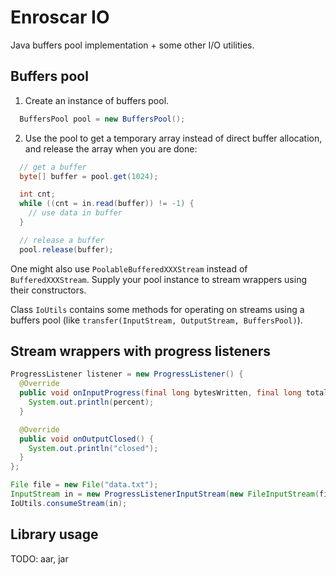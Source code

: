 Enroscar IO
===========
Java buffers pool implementation + some other I/O utilities.

Buffers pool
------------

1. Create an instance of buffers pool.
  ```java
    BuffersPool pool = new BuffersPool();
  ```

2. Use the pool to get a temporary array instead of direct buffer allocation, and release the array when you are done:
  ```java
    // get a buffer
    byte[] buffer = pool.get(1024);

    int cnt;
    while ((cnt = in.read(buffer)) != -1) {
      // use data in buffer
    }

    // release a buffer
    pool.release(buffer);
  ```

One might also use `PoolableBufferedXXXStream` instead of `BufferedXXXStream`.
Supply your pool instance to stream wrappers using their constructors.

Class `IoUtils` contains some methods for operating on streams using a buffers pool
(like `transfer(InputStream, OutputStream, BuffersPool)`).


Stream wrappers with progress listeners
---------------------------------------

```java
ProgressListener listener = new ProgressListener() {
  @Override
  public void onInputProgress(final long bytesWritten, final long totalCount, final float percent) {
    System.out.println(percent);
  }

  @Override
  public void onOutputClosed() {
    System.out.println("closed");
  }
};

File file = new File("data.txt");
InputStream in = new ProgressListenerInputStream(new FileInputStream(file), listener, file.length());
IoUtils.consumeStream(in);
```

Library usage
-------------

TODO: aar, jar
